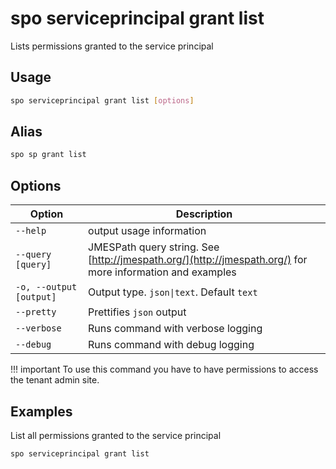 # spo serviceprincipal grant list

Lists permissions granted to the service principal

## Usage

```sh
spo serviceprincipal grant list [options]
```

## Alias

```sh
spo sp grant list
```

## Options

Option|Description
------|-----------
`--help`|output usage information
`--query [query]`|JMESPath query string. See [http://jmespath.org/](http://jmespath.org/) for more information and examples
`-o, --output [output]`|Output type. `json\|text`. Default `text`
`--pretty`|Prettifies `json` output
`--verbose`|Runs command with verbose logging
`--debug`|Runs command with debug logging

!!! important
    To use this command you have to have permissions to access the tenant admin site.

## Examples

List all permissions granted to the service principal

```sh
spo serviceprincipal grant list
```